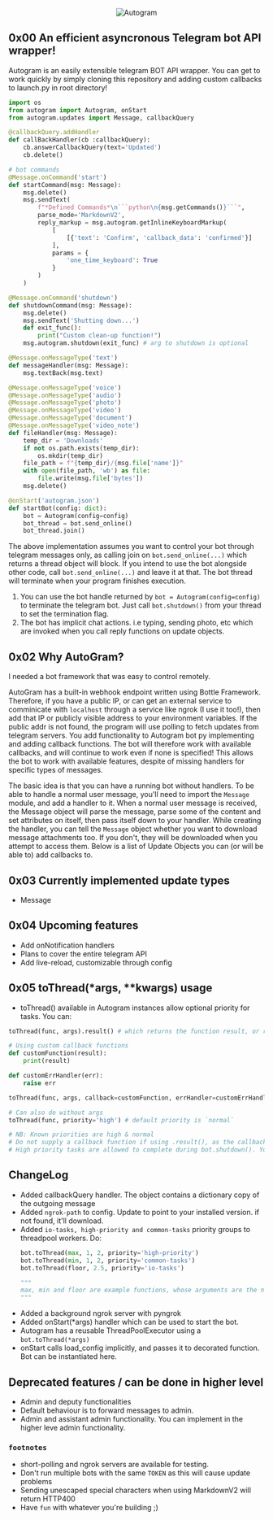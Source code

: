 <p style="text-align: center;">
    <img src="https://raw.githubusercontent.com/sp3rtah/autogram/main/autogram.png" align="middle" alt="Autogram">
<p>

## 0x00 An efficient asyncronous Telegram bot API wrapper!
Autogram is an easily extensible telegram BOT API wrapper. You can get to work quickly by simply cloning this repository and adding custom callbacks to launch.py in root directory!

```python
import os
from autogram import Autogram, onStart
from autogram.updates import Message, callbackQuery

@callbackQuery.addHandler
def callBackHandler(cb :callbackQuery):
    cb.answerCallbackQuery(text='Updated')
    cb.delete()

# bot commands        
@Message.onCommand('start')
def startCommand(msg: Message):
    msg.delete()
    msg.sendText(
        f"*Defined Commands*\n```python\n{msg.getCommands()}```",
        parse_mode='MarkdownV2',
        reply_markup = msg.autogram.getInlineKeyboardMarkup(
            [
                [{'text': 'Confirm', 'callback_data': 'confirmed'}]
            ],
            params = {
                'one_time_keyboard': True
            }
        )
    )

@Message.onCommand('shutdown')
def shutdownCommand(msg: Message):
    msg.delete()
    msg.sendText('Shutting down...')
    def exit_func():
        print("Custom clean-up function!")
    msg.autogram.shutdown(exit_func) # arg to shutdown is optional

@Message.onMessageType('text')
def messageHandler(msg: Message):
    msg.textBack(msg.text)

@Message.onMessageType('voice')
@Message.onMessageType('audio')
@Message.onMessageType('photo')
@Message.onMessageType('video')
@Message.onMessageType('document')
@Message.onMessageType('video_note')
def fileHandler(msg: Message):
    temp_dir = 'Downloads'
    if not os.path.exists(temp_dir):
        os.mkdir(temp_dir)
    file_path = f"{temp_dir}/{msg.file['name']}"
    with open(file_path, 'wb') as file:
        file.write(msg.file['bytes'])
    msg.delete()

@onStart('autogram.json')
def startBot(config: dict):
    bot = Autogram(config=config)
    bot_thread = bot.send_online()
    bot_thread.join()
```

The above implementation assumes you want to control your bot through telegram messages only, as calling join on `bot.send_online(...)` which returns a thread object will block. If you intend to use the bot alongside other code, call `bot.send_online(...)` and leave it at that. The bot thread will terminate when your program finishes execution. 
1. You can use the bot handle returned by `bot = Autogram(config=config)` to terminate the telegram bot. Just call `bot.shutdown()` from your thread to set the termination flag.
2. The bot has implicit chat actions. i.e typing, sending photo, etc which are invoked when you call reply functions on update objects.

## 0x02 Why AutoGram?
I needed a bot framework that was easy to control remotely.

AutoGram has a built-in webhook endpoint written using Bottle Framework. Therefore, if you have a public IP, or can get an external service to comminicate with `localhost` through a service like ngrok (I use it too!), then add that IP or publicly visible address to your environment variables. If the public addr is not found, the program will use polling to fetch updates from telegram servers.
You add functionality to Autogram bot py implementing and adding callback functions. The bot will therefore work with available callbacks, and will continue to work even if none is specified! This allows the bot to work with available features, despite of missing handlers for specific types of messages.

The basic idea is that you can have a running bot without handlers. To be able to handle a normal user message, you'll need to import the `Message` module, and add a handler to it. When a normal user message is received, the Message object will parse the message, parse some of the content and set attributes on itself, then pass itself down to your handler. While creating the handler, you can tell the `Message` object whether you want to download message attachments too. If you don't, they will be downloaded when you attempt to access them. Below is a list of Update Objects you can (or will be able to) add callbacks to.

## 0x03 Currently implemented update types
- Message

## 0x04 Upcoming features
- Add onNotification handlers
- Plans to cover the entire telegram API
- Add live-reload, customizable through config

## 0x05 toThread(*args, **kwargs) usage
- toThread() available in Autogram instances allow optional priority for tasks. You can:
```python
toThread(func, args).result() # which returns the function result, or raises exception

# Using custom callback functions
def customFunction(result):
    print(result)

def customErrHandler(err):
    raise err

toThread(func, args, callback=customFunction, errHandler=customErrHandler) # which returns the function result, or raises exception

# Can also do without args
toThread(func, priority='high') # default priority is `normal`

# NB: Known priorities are high & normal
# Do not supply a callback function if using .result(), as the callback will be called again during clean-up
# High priority tasks are allowed to complete during bot.shutdown(). You can trigger them to shutdown using .shutdown(customFunction). customFunction should take a str, which is a report of the running threads, if any.
```


## ChangeLog
- Added callbackQuery handler. The object contains a dictionary copy of the outgoing message
- Added `ngrok-path` to config. Update to point to your installed version. if not found, it'll download.
- Added `io-tasks, high-priority and common-tasks` priority groups to threadpool workers. Do:
    ```python
    bot.toThread(max, 1, 2, priority='high-priority')
    bot.toThread(min, 1, 2, priority='common-tasks')
    bot.toThread(floor, 2.5, priority='io-tasks')

    """
    max, min and floor are example functions, whose arguments are the numbers.
    """
    ```
- Added a background ngrok server with pyngrok
- Added onStart(*args) handler which can be used to start the bot.
- Autogram has a reusable ThreadPoolExecutor using a `bot.toThread(*args)`
- onStart calls load_config implicitly, and passes it to decorated function. Bot can be instantiated here.

## Deprecated features / can be done in higher level
- Admin and deputy functionalities
- Default behaviour is to forward messages to admin.
- Admin and assistant admin functionality. You can implement in the higher leve admin functionality. 

### `footnotes`
- short-polling and ngrok servers are available for testing.
- Don't run multiple bots with the same `TOKEN` as this will cause update problems
- Sending unescaped special characters when using MarkdownV2 will return HTTP400
- Have `fun` with whatever you're building ;)

